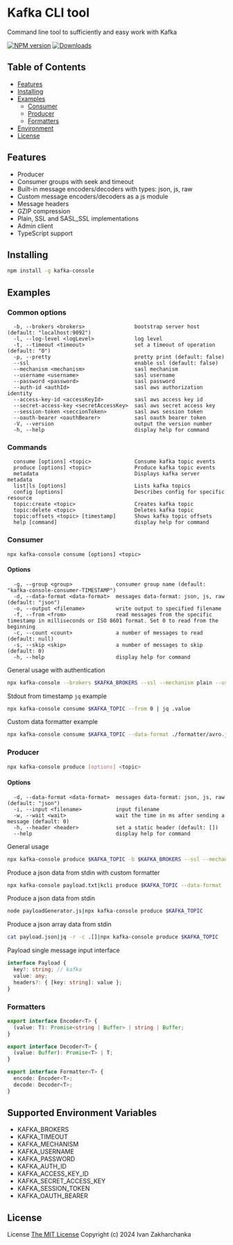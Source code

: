# Kafka CLI tool

Command line tool to sufficiently and easy work with Kafka

[![NPM version][npm-image]][npm-url]
[![Downloads][downloads-image]][npm-url]

## Table of Contents

  - [Features](#features)
  - [Installing](#installing)
  - [Examples](#examples)
    - [Consumer](#consumer)
    - [Producer](#producer)
    - [Formatters](#formatters)
  - [Environment](#environment)
  - [License](#license)

## Features

- Producer
- Consumer groups with seek and timeout
- Built-in message encoders/decoders with types: json, js, raw
- Custom message encoders/decoders as a js module
- Message headers
- GZIP compression
- Plain, SSL and SASL_SSL implementations
- Admin client
- TypeScript support

## Installing

```sh
npm install -g kafka-console
```

## Examples

### Common options
```
  -b, --brokers <brokers>                bootstrap server host (default: "localhost:9092")
  -l, --log-level <logLevel>             log level
  -t, --timeout <timeout>                set a timeout of operation (default: "0")
  -p, --pretty                           pretty print (default: false)
  --ssl                                  enable ssl (default: false)
  --mechanism <mechanism>                sasl mechanism
  --username <username>                  sasl username
  --password <password>                  sasl password
  --auth-id <authId>                     sasl aws authorization identity
  --access-key-id <accessKeyId>          sasl aws access key id
  --secret-access-key <secretAccessKey>  sasl aws secret access key
  --session-token <seccionToken>         sasl aws session token
  --oauth-bearer <oauthBearer>           sasl oauth bearer token
  -V, --version                          output the version number
  -h, --help                             display help for command
```

### Commands
```
  consume [options] <topic>              Consume kafka topic events
  produce [options] <topic>              Produce kafka topic events
  metadata                               Displays kafka server metadata
  list|ls [options]                      Lists kafka topics
  config [options]                       Describes config for specific resource
  topic:create <topic>                   Creates kafka topic
  topic:delete <topic>                   Deletes kafka topic
  topic:offsets <topic> [timestamp]      Shows kafka topic offsets
  help [command]                         display help for command
```

### Consumer

`npx kafka-console consume [options] <topic>`

#### Options
```
  -g, --group <group>              consumer group name (default: "kafka-console-consumer-TIMESTAMP")
  -d, --data-format <data-format>  messages data-format: json, js, raw (default: "json")
  -o, --output <filename>          write output to specified filename
  -f, --from <from>                read messages from the specific timestamp in milliseconds or ISO 8601 format. Set 0 to read from the beginning
  -c, --count <count>              a number of messages to read (default: null)
  -s, --skip <skip>                a number of messages to skip (default: 0)
  -h, --help                       display help for command
```

General usage with authentication
```sh
npx kafka-console --brokers $KAFKA_BROKERS --ssl --mechanism plain --username $KAFKA_USERNAME --password $KAFKA_PASSWORD consume $KAFKA_TOPIC --group $KAFKA_TOPIC_GROUP
```

Stdout from timestamp `jq` example
```sh
npx kafka-console consume $KAFKA_TOPIC --from 0 | jq .value
```

Custom data formatter example
```sh
npx kafka-console consume $KAFKA_TOPIC --data-format ./formatter/avro.js | jq
```

### Producer

```sh
npx kafka-console produce [options] <topic>
```

#### Options
```
  -d, --data-format <data-format>  messages data-format: json, js, raw (default: "json")
  -i, --input <filename>           input filename
  -w, --wait <wait>                wait the time in ms after sending a message (default: 0)
  -h, --header <header>            set a static header (default: [])
  --help                           display help for command
```

General usage
```sh
npx kafka-console produce $KAFKA_TOPIC -b $KAFKA_BROKERS --ssl --mechanism plain --username $KAFKA_USERNAME --password $KAFKA_PASSWORD
```

Produce a json data from stdin with custom formatter
```sh
npx kafka-console payload.txt|kcli produce $KAFKA_TOPIC --data-format ./formatter/avro.js
```

Produce a json data from stdin
```sh
node payloadGenerator.js|npx kafka-console produce $KAFKA_TOPIC
```

Produce a json array data from stdin
```sh
cat payload.json|jq -r -c .[]|npx kafka-console produce $KAFKA_TOPIC
```

Payload single message input interface
```typescript
interface Payload {
  key?: string; // kafka
  value: any;
  headers?: { [key: string]: value };
}
```

### Formatters

```typescript
export interface Encoder<T> {
  (value: T): Promise<string | Buffer> | string | Buffer;
}

export interface Decoder<T> {
  (value: Buffer): Promise<T> | T;
}

export interface Formatter<T> {
  encode: Encoder<T>;
  decode: Decoder<T>;
}
```

## Supported Environment Variables

 - KAFKA_BROKERS
 - KAFKA_TIMEOUT
 - KAFKA_MECHANISM
 - KAFKA_USERNAME
 - KAFKA_PASSWORD
 - KAFKA_AUTH_ID
 - KAFKA_ACCESS_KEY_ID
 - KAFKA_SECRET_ACCESS_KEY
 - KAFKA_SESSION_TOKEN
 - KAFKA_OAUTH_BEARER

## License
License [The MIT License](http://opensource.org/licenses/MIT)
Copyright (c) 2024 Ivan Zakharchanka

[npm-url]: https://www.npmjs.com/package/kafka-console
[downloads-image]: https://img.shields.io/npm/dw/kafka-console.svg?maxAge=43200
[npm-image]: https://img.shields.io/npm/v/kafka-console.svg?maxAge=43200
